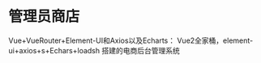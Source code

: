 # 管理员商店
Vue+VueRouter+Element-UI和Axios以及Echarts：
Vue2全家桶，element-ui+axios+s+Echars+loadsh 搭建的电商后台管理系统

